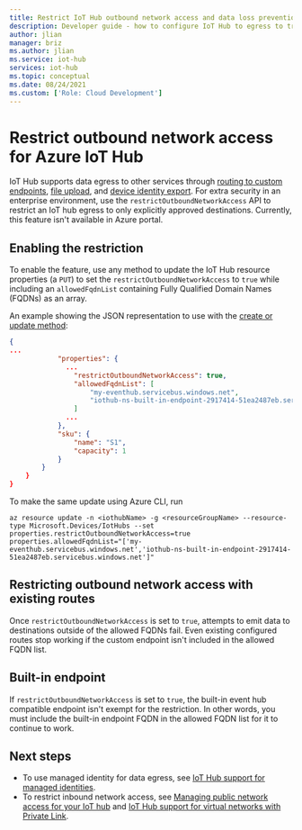 ```yaml
---
title: Restrict IoT Hub outbound network access and data loss prevention
description: Developer guide - how to configure IoT Hub to egress to trusted locations only.
author: jlian
manager: briz
ms.author: jlian
ms.service: iot-hub
services: iot-hub
ms.topic: conceptual
ms.date: 08/24/2021
ms.custom: ['Role: Cloud Development']
---
```


# Restrict outbound network access for Azure IoT Hub

IoT Hub supports data egress to other services through [routing to custom endpoints](iot-hub-devguide-messages-d2c.md), [file upload](iot-hub-devguide-file-upload.md), and [device identity export](iot-hub-bulk-identity-mgmt.md). For extra security in an enterprise environment, use the `restrictOutboundNetworkAccess` API to restrict an IoT hub egress to only explicitly approved destinations. Currently, this feature isn't available in Azure portal.

## Enabling the restriction

To enable the feature, use any method to update the IoT Hub resource properties (a `PUT`) to set the `restrictOutboundNetworkAccess` to `true` while including an `allowedFqdnList` containing Fully Qualified Domain Names (FQDNs) as an array. 

An example showing the JSON representation to use with the [create or update method](/rest/api/iothub/iothubresource/createorupdate):

```json
{
...
            "properties": {
              ...
                "restrictOutboundNetworkAccess": true,
                "allowedFqdnList": [
                    "my-eventhub.servicebus.windows.net",
                    "iothub-ns-built-in-endpoint-2917414-51ea2487eb.servicebus.windows.net"
                ]
              ...
            },
            "sku": {
                "name": "S1",
                "capacity": 1
            }
        }
    }
}
```
To make the same update using Azure CLI, run

```azurecli-interactive
az resource update -n <iothubName> -g <resourceGroupName> --resource-type Microsoft.Devices/IotHubs --set properties.restrictOutboundNetworkAccess=true properties.allowedFqdnList="['my-eventhub.servicebus.windows.net','iothub-ns-built-in-endpoint-2917414-51ea2487eb.servicebus.windows.net']"
```

## Restricting outbound network access with existing routes

Once `restrictOutboundNetworkAccess` is set to `true`, attempts to emit data to destinations outside of the allowed FQDNs fail. Even existing configured routes stop working if the custom endpoint isn't included in the allowed FQDN list.

## Built-in endpoint

If `restrictOutboundNetworkAccess` is set to `true`, the built-in event hub compatible endpoint isn't exempt for the restriction. In other words, you must include the built-in endpoint FQDN in the allowed FQDN list for it to continue to work.

## Next steps

- To use managed identity for data egress, see [IoT Hub support for managed identities](iot-hub-managed-identity.md).
- To restrict inbound network access, see [Managing public network access for your IoT hub](iot-hub-public-network-access.md) and [IoT Hub support for virtual networks with Private Link](virtual-network-support.md).